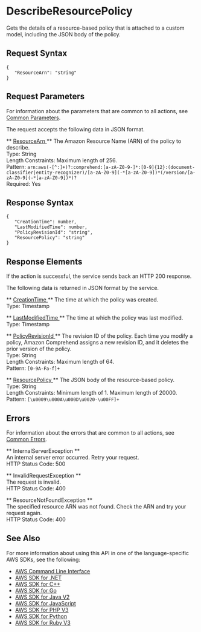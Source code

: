 # DescribeResourcePolicy<a name="API_DescribeResourcePolicy"></a>

Gets the details of a resource\-based policy that is attached to a custom model, including the JSON body of the policy\.

## Request Syntax<a name="API_DescribeResourcePolicy_RequestSyntax"></a>

```
{
   "ResourceArn": "string"
}
```

## Request Parameters<a name="API_DescribeResourcePolicy_RequestParameters"></a>

For information about the parameters that are common to all actions, see [Common Parameters](CommonParameters.md)\.

The request accepts the following data in JSON format\.

 ** [ ResourceArn ](#API_DescribeResourcePolicy_RequestSyntax) **   <a name="comprehend-DescribeResourcePolicy-request-ResourceArn"></a>
The Amazon Resource Name \(ARN\) of the policy to describe\.  
Type: String  
Length Constraints: Maximum length of 256\.  
Pattern: `arn:aws(-[^:]+)?:comprehend:[a-zA-Z0-9-]*:[0-9]{12}:(document-classifier|entity-recognizer)/[a-zA-Z0-9](-*[a-zA-Z0-9])*(/version/[a-zA-Z0-9](-*[a-zA-Z0-9])*)?`   
Required: Yes

## Response Syntax<a name="API_DescribeResourcePolicy_ResponseSyntax"></a>

```
{
   "CreationTime": number,
   "LastModifiedTime": number,
   "PolicyRevisionId": "string",
   "ResourcePolicy": "string"
}
```

## Response Elements<a name="API_DescribeResourcePolicy_ResponseElements"></a>

If the action is successful, the service sends back an HTTP 200 response\.

The following data is returned in JSON format by the service\.

 ** [ CreationTime ](#API_DescribeResourcePolicy_ResponseSyntax) **   <a name="comprehend-DescribeResourcePolicy-response-CreationTime"></a>
The time at which the policy was created\.  
Type: Timestamp

 ** [ LastModifiedTime ](#API_DescribeResourcePolicy_ResponseSyntax) **   <a name="comprehend-DescribeResourcePolicy-response-LastModifiedTime"></a>
The time at which the policy was last modified\.  
Type: Timestamp

 ** [ PolicyRevisionId ](#API_DescribeResourcePolicy_ResponseSyntax) **   <a name="comprehend-DescribeResourcePolicy-response-PolicyRevisionId"></a>
The revision ID of the policy\. Each time you modify a policy, Amazon Comprehend assigns a new revision ID, and it deletes the prior version of the policy\.  
Type: String  
Length Constraints: Maximum length of 64\.  
Pattern: `[0-9A-Fa-f]+` 

 ** [ ResourcePolicy ](#API_DescribeResourcePolicy_ResponseSyntax) **   <a name="comprehend-DescribeResourcePolicy-response-ResourcePolicy"></a>
The JSON body of the resource\-based policy\.  
Type: String  
Length Constraints: Minimum length of 1\. Maximum length of 20000\.  
Pattern: `[\u0009\u000A\u000D\u0020-\u00FF]+` 

## Errors<a name="API_DescribeResourcePolicy_Errors"></a>

For information about the errors that are common to all actions, see [Common Errors](CommonErrors.md)\.

 ** InternalServerException **   
An internal server error occurred\. Retry your request\.  
HTTP Status Code: 500

 ** InvalidRequestException **   
The request is invalid\.  
HTTP Status Code: 400

 ** ResourceNotFoundException **   
The specified resource ARN was not found\. Check the ARN and try your request again\.  
HTTP Status Code: 400

## See Also<a name="API_DescribeResourcePolicy_SeeAlso"></a>

For more information about using this API in one of the language\-specific AWS SDKs, see the following:
+  [ AWS Command Line Interface](https://docs.aws.amazon.com/goto/aws-cli/comprehend-2017-11-27/DescribeResourcePolicy) 
+  [ AWS SDK for \.NET](https://docs.aws.amazon.com/goto/DotNetSDKV3/comprehend-2017-11-27/DescribeResourcePolicy) 
+  [ AWS SDK for C\+\+](https://docs.aws.amazon.com/goto/SdkForCpp/comprehend-2017-11-27/DescribeResourcePolicy) 
+  [ AWS SDK for Go](https://docs.aws.amazon.com/goto/SdkForGoV1/comprehend-2017-11-27/DescribeResourcePolicy) 
+  [ AWS SDK for Java V2](https://docs.aws.amazon.com/goto/SdkForJavaV2/comprehend-2017-11-27/DescribeResourcePolicy) 
+  [ AWS SDK for JavaScript](https://docs.aws.amazon.com/goto/AWSJavaScriptSDK/comprehend-2017-11-27/DescribeResourcePolicy) 
+  [ AWS SDK for PHP V3](https://docs.aws.amazon.com/goto/SdkForPHPV3/comprehend-2017-11-27/DescribeResourcePolicy) 
+  [ AWS SDK for Python](https://docs.aws.amazon.com/goto/boto3/comprehend-2017-11-27/DescribeResourcePolicy) 
+  [ AWS SDK for Ruby V3](https://docs.aws.amazon.com/goto/SdkForRubyV3/comprehend-2017-11-27/DescribeResourcePolicy) 